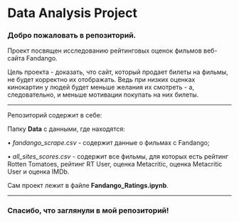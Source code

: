 # Data Analysis Project

### Добро пожаловать в репозиторий.

Проект посвящен исследованию рейтинговых оценок фильмов веб-сайта Fandango. 

Цель проекта - доказать, что сайт, который продает билеты на фильмы, не будет корректно их отображать.  Ведь при низких оценках кинокартин у людей будет меньше желания их смотреть - а, следовательно, и меньше мотивации покупать на них билеты.

---

Репозиторий содержит в себе: 

Папку **Data** с данными, где находятся:

• _fandango_scrape.csv_  - содержит данные о фильмах с Fandango;

• _all_sites_scores.csv_ - содержит все фильмы, для которых есть рейтинг Rotten Tomatoes, рейтинг RT User, оценка Metacritic, оценка Metacritic User и оценка IMDb.

Сам проект лежит в файле **Fandango_Ratings.ipynb**.

--------
### Спасибо, что заглянули в мой репозиторий!
